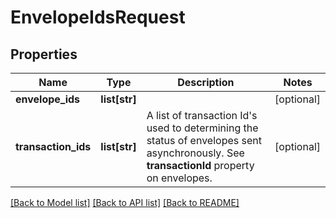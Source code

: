 # EnvelopeIdsRequest

## Properties
Name | Type | Description | Notes
------------ | ------------- | ------------- | -------------
**envelope_ids** | **list[str]** |  | [optional] 
**transaction_ids** | **list[str]** |  A list of transaction Id&#39;s used to determining the status of envelopes sent asynchronously. See **transactionId** property on envelopes. | [optional] 

[[Back to Model list]](../README.md#documentation-for-models) [[Back to API list]](../README.md#documentation-for-api-endpoints) [[Back to README]](../README.md)


